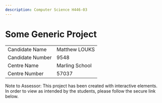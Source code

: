 ```yaml
---
description: Computer Science H446-03
---
```


# Some Generic Project

|                  |                |
| ---------------- | -------------- |
| Candidate Name   | Matthew LOUKS  |
| Candidate Number | 9548           |
| Centre Name      | Marling School |
| Centre Number    | 57037          |

Note to Assessor: This project has been created with interactive elements. In order to view as intended by the students, please follow the secure link below.

